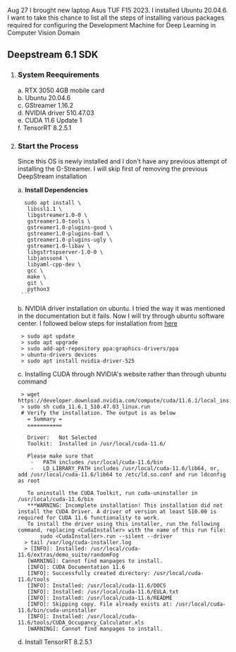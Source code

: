 Aug 27 I brought new laptop Asus TUF F15 2023. I installed Ubuntu 20.04.6. I want to take this chance to list all the steps of installing various packages required for configuring the Development Machine for Deep Learning in Computer Vision Domain

## Deepstream 6.1 SDK 

1. ### System Reequirements
   a. RTX 3050 4GB mobile card<br>
   b. Ubuntu 20.04.6<br>
   c. GStreamer 1.16.2<br>
   d. NVIDIA driver 510.47.03<br>
   e. CUDA 11.6 Update 1<br>
   f. TensorRT 8.2.5.1<br>

2. ### Start the Process
   Since this OS is newly installed and I don't have any previous attempt of installing the G-Streamer. I will skip first of removing the previous DeepStream installation  

   a.  **Install Dependencies**
            
         sudo apt install \
          libssl1.1 \
          libgstreamer1.0-0 \
          gstreamer1.0-tools \
          gstreamer1.0-plugins-good \
          gstreamer1.0-plugins-bad \
          gstreamer1.0-plugins-ugly \
          gstreamer1.0-libav \
          libgstrtspserver-1.0-0 \
          libjansson4 \
          libyaml-cpp-dev \
          gcc \
          make \
          git \
          python3
        ```

   b.  NVIDIA driver installation on ubuntu. I tried the way it was mentioned in the documentation but it fails. Now I will try through ubuntu software center.
       I followed below steps for installation from [here](https://phoenixnap.com/kb/install-nvidia-drivers-ubuntu)

        > sudo apt update
        > sudo apt upgrade
        > sudo add-apt-repository ppa:graphics-drivers/ppa
        > ubuntu-drivers devices
        > sudo apt install nvidia-driver-525

    c.  Installing CUDA through NVIDIA's website rather than through ubuntu command <br>
      
        > wget https://developer.download.nvidia.com/compute/cuda/11.6.1/local_installers/cuda_11.6.1_510.47.03_linux.run
        > sudo sh cuda_11.6.1_510.47.03_linux.run
        # Verify the installation. The output is as below
          = Summary =
          ===========
          
          Driver:   Not Selected
          Toolkit:  Installed in /usr/local/cuda-11.6/
          
          Please make sure that
           -   PATH includes /usr/local/cuda-11.6/bin
           -   LD_LIBRARY_PATH includes /usr/local/cuda-11.6/lib64, or, add /usr/local/cuda-11.6/lib64 to /etc/ld.so.conf and run ldconfig as root
          
          To uninstall the CUDA Toolkit, run cuda-uninstaller in /usr/local/cuda-11.6/bin
          ***WARNING: Incomplete installation! This installation did not install the CUDA Driver. A driver of version at least 510.00 is required for CUDA 11.6 functionality to work.
          To install the driver using this installer, run the following command, replacing <CudaInstaller> with the name of this run file:
              sudo <CudaInstaller>.run --silent --driver
         > tail /var/log/cuda-installer.log
         > [INFO]: Installed: /usr/local/cuda-11.6/extras/demo_suite/randomFog
          [WARNING]: Cannot find manpages to install.
          [INFO]: CUDA Documentation 11.6
          [INFO]: Successfully created directory: /usr/local/cuda-11.6/tools
          [INFO]: Installed: /usr/local/cuda-11.6/DOCS
          [INFO]: Installed: /usr/local/cuda-11.6/EULA.txt
          [INFO]: Installed: /usr/local/cuda-11.6/README
          [INFO]: Skipping copy. File already exists at: /usr/local/cuda-11.6/bin/cuda-uninstaller
          [INFO]: Installed: /usr/local/cuda-11.6/tools/CUDA_Occupancy_Calculator.xls
          [WARNING]: Cannot find manpages to install.
      
     d.   Install TensorRT 8.2.5.1



   
   
   
